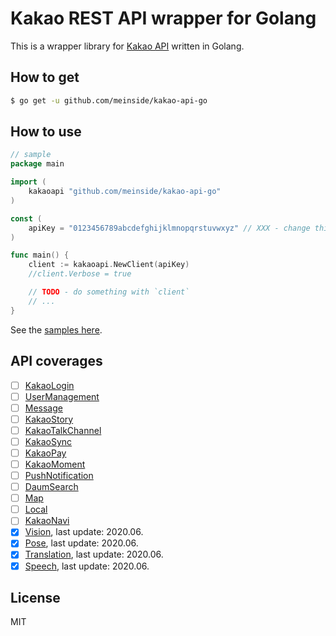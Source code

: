 # Kakao REST API wrapper for Golang

This is a wrapper library for [Kakao API](https://developers.kakao.com/docs) written in Golang.

## How to get

```bash
$ go get -u github.com/meinside/kakao-api-go
```

## How to use

```go
// sample
package main

import (
	kakaoapi "github.com/meinside/kakao-api-go"
)

const (
	apiKey = "0123456789abcdefghijklmnopqrstuvwxyz" // XXX - change this to yours
)

func main() {
	client := kakaoapi.NewClient(apiKey)
	//client.Verbose = true

	// TODO - do something with `client`
	// ...
}
```

See the [samples here](https://github.com/meinside/kakao-api-go/tree/master/samples).

## API coverages

- [ ] [KakaoLogin](https://developers.kakao.com/docs/latest/ko/kakaologin/rest-api)
- [ ] [UserManagement](https://developers.kakao.com/docs/latest/ko/user-mgmt/rest-api)
- [ ] [Message](https://developers.kakao.com/docs/latest/ko/message/rest-api)
- [ ] [KakaoStory](https://developers.kakao.com/docs/latest/ko/kakaostory/rest-api)
- [ ] [KakaoTalkChannel](https://developers.kakao.com/docs/latest/ko/kakaotalk-channel/common)
- [ ] [KakaoSync](https://developers.kakao.com/docs/latest/ko/kakaosync/common)
- [ ] [KakaoPay](https://developers.kakao.com/docs/latest/ko/kakaopay/common)
- [ ] [KakaoMoment](https://developers.kakao.com/docs/latest/ko/kakaomoment/common)
- [ ] [PushNotification](https://developers.kakao.com/docs/latest/ko/push/rest-api)
- [ ] [DaumSearch](https://developers.kakao.com/docs/latest/ko/daum-search/dev-guide)
- [ ] [Map](https://developers.kakao.com/docs/latest/ko/kakaomap/common)
- [ ] [Local](https://developers.kakao.com/docs/latest/ko/local/dev-guide)
- [ ] [KakaoNavi](https://developers.kakao.com/docs/latest/ko/kakaonavi/common)
- [X] [Vision](https://developers.kakao.com/docs/latest/ko/vision/dev-guide), last update: 2020.06.
- [X] [Pose](https://developers.kakao.com/docs/latest/ko/pose/dev-guide), last update: 2020.06.
- [X] [Translation](https://developers.kakao.com/docs/latest/ko/translate/dev-guide), last update: 2020.06.
- [X] [Speech](https://developers.kakao.com/docs/latest/ko/voice/rest-api), last update: 2020.06.

## License

MIT

